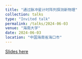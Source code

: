 ```yaml
---
title: "通过脉冲星计时阵列探测新物理"
collection: talks
type: "Invited talk"
permalink: /talks/2024-06-03
venue: "海南大学"
date: 2024-06-03
location: "中国海南省海口市"
---
```


[Slides here](./slides/2024-06-03.pdf)